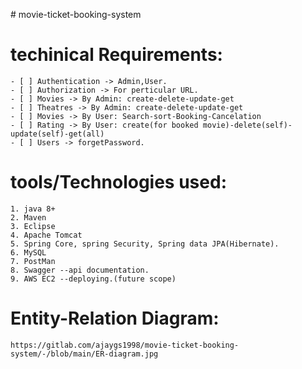 [](url)# movie-ticket-booking-system





# techinical Requirements:
    - [ ] Authentication -> Admin,User.
    - [ ] Authorization -> For perticular URL.
    - [ ] Movies -> By Admin: create-delete-update-get  
    - [ ] Theatres -> By Admin: create-delete-update-get 
    - [ ] Movies -> By User: Search-sort-Booking-Cancelation
    - [ ] Rating -> By User: create(for booked movie)-delete(self)-update(self)-get(all)
    - [ ] Users -> forgetPassword.   

# tools/Technologies used:
    1. java 8+
    2. Maven
    3. Eclipse
    4. Apache Tomcat
    5. Spring Core, spring Security, Spring data JPA(Hibernate).
    6. MySQL
    7. PostMan
    8. Swagger --api documentation.
    9. AWS EC2 --deploying.(future scope)

# Entity-Relation Diagram:

`https://gitlab.com/ajaygs1998/movie-ticket-booking-system/-/blob/main/ER-diagram.jpg`


